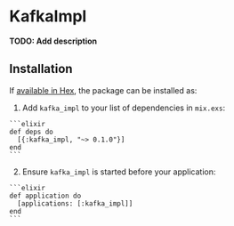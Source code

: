 # KafkaImpl

**TODO: Add description**

## Installation

If [available in Hex](https://hex.pm/docs/publish), the package can be installed as:

  1. Add `kafka_impl` to your list of dependencies in `mix.exs`:

    ```elixir
    def deps do
      [{:kafka_impl, "~> 0.1.0"}]
    end
    ```

  2. Ensure `kafka_impl` is started before your application:

    ```elixir
    def application do
      [applications: [:kafka_impl]]
    end
    ```

